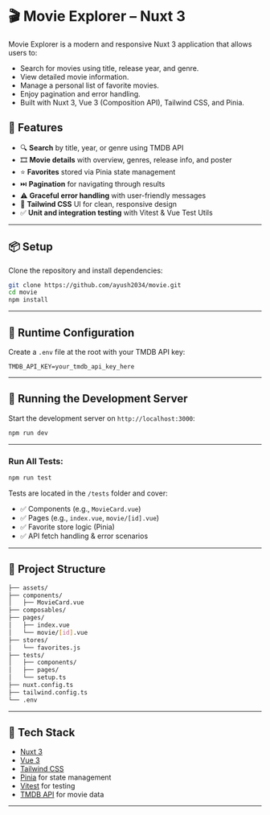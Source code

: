 # 🎬 Movie Explorer – Nuxt 3

Movie Explorer is a modern and responsive Nuxt 3 application that allows users to:

- Search for movies using title, release year, and genre.
- View detailed movie information.
- Manage a personal list of favorite movies.
- Enjoy pagination and error handling.
- Built with Nuxt 3, Vue 3 (Composition API), Tailwind CSS, and Pinia.

## 🚀 Features

- 🔍 **Search** by title, year, or genre using TMDB API
- 🎞️ **Movie details** with overview, genres, release info, and poster
- ⭐ **Favorites** stored via Pinia state management
- ⏭️ **Pagination** for navigating through results
- ⚠️ **Graceful error handling** with user-friendly messages
- 💅 **Tailwind CSS** UI for clean, responsive design
- ✅ **Unit and integration testing** with Vitest & Vue Test Utils

---

## 📦 Setup

Clone the repository and install dependencies:

```bash
git clone https://github.com/ayush2034/movie.git
cd movie
npm install
```

---

## 🔑 Runtime Configuration

Create a `.env` file at the root with your TMDB API key:

```env
TMDB_API_KEY=your_tmdb_api_key_here
```

---

## 🧪 Running the Development Server

Start the development server on `http://localhost:3000`:

```bash
npm run dev
```

---

### Run All Tests:

```bash
npm run test
```

Tests are located in the `/tests` folder and cover:

- ✅ Components (e.g., `MovieCard.vue`)
- ✅ Pages (e.g., `index.vue`, `movie/[id].vue`)
- ✅ Favorite store logic (Pinia)
- ✅ API fetch handling & error scenarios

---

## 📁 Project Structure

```bash
├── assets/              
├── components/          
│   ├── MovieCard.vue
├── composables/         
├── pages/               
│   ├── index.vue
│   └── movie/[id].vue
├── stores/              
│   └── favorites.js
├── tests/               
│   ├── components/
│   ├── pages/
│   └── setup.ts
├── nuxt.config.ts       
├── tailwind.config.ts   
└── .env
```

---

## 🧰 Tech Stack

- [Nuxt 3](https://nuxt.com/)
- [Vue 3](https://vuejs.org/)
- [Tailwind CSS](https://tailwindcss.com/)
- [Pinia](https://pinia.vuejs.org/) for state management
- [Vitest](https://vitest.dev/) for testing
- [TMDB API](https://www.themoviedb.org/documentation/api) for movie data

--- 